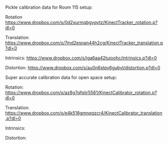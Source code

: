 Pickle calibration data for Room 115 setup:

Rotation https://www.dropbox.com/s/0d2xurmqbgyqytz/KinectTracker_rotation.p?dl=0

Translation: https://www.dropbox.com/s/7md2esnan44h2cg/KinectTracker_translation.p?dl=0

Intrinsics: https://www.dropbox.com/s/iga6aa42tuioohc/intrinsics.p?dl=0

Distortion: https://www.dropbox.com/s/au0n6stpv6gubyl/distortion.p?dl=0

Super accurate calibration data for open space setup:

Rotation: https://www.dropbox.com/s/az8g7qfqiir5561/KinectCalibrator_rotation.p?dl=0

Translation: https://www.dropbox.com/s/e4k518gmnqgzcr4/KinectCalibrator_translation.p?dl=0

Intrinsics: 

Distortion: 
